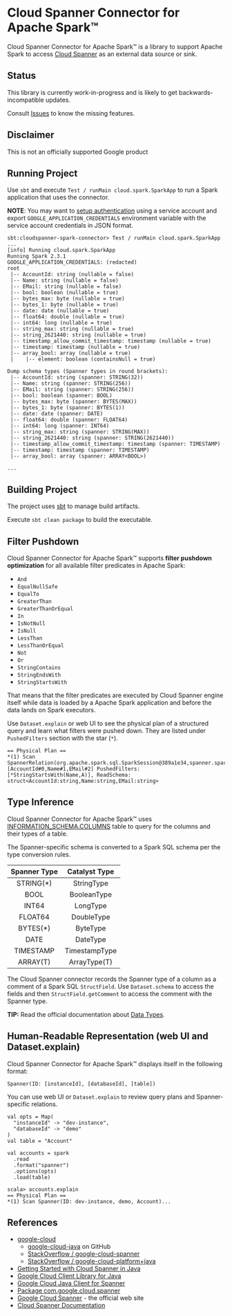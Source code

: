 # Cloud Spanner Connector for Apache Spark™

Cloud Spanner Connector for Apache Spark™ is a library to support Apache Spark to access
[Cloud Spanner](https://cloud.google.com/spanner/) as an external data source or sink.

## Status

This library is currently work-in-progress and is likely to get backwards-incompatible updates.

Consult [Issues](https://github.com/GoogleCloudPlatform/spanner-spark-connector/issues) to know the missing features.

## Disclaimer

This is not an officially supported Google product

## Running Project

Use `sbt` and execute `Test / runMain cloud.spark.SparkApp` to run a Spark application that uses the connector.

**NOTE**: You may want to [setup authentication](https://cloud.google.com/docs/authentication/getting-started) using a service account
and export `GOOGLE_APPLICATION_CREDENTIALS` environment variable with the service account credentials in JSON format.

```
sbt:cloudspanner-spark-connector> Test / runMain cloud.spark.SparkApp
...
[info] Running cloud.spark.SparkApp
Running Spark 2.3.1
GOOGLE_APPLICATION_CREDENTIALS: (redacted)
root
 |-- AccountId: string (nullable = false)
 |-- Name: string (nullable = false)
 |-- EMail: string (nullable = false)
 |-- bool: boolean (nullable = true)
 |-- bytes_max: byte (nullable = true)
 |-- bytes_1: byte (nullable = true)
 |-- date: date (nullable = true)
 |-- float64: double (nullable = true)
 |-- int64: long (nullable = true)
 |-- string_max: string (nullable = true)
 |-- string_2621440: string (nullable = true)
 |-- timestamp_allow_commit_timestamp: timestamp (nullable = true)
 |-- timestamp: timestamp (nullable = true)
 |-- array_bool: array (nullable = true)
 |    |-- element: boolean (containsNull = true)

Dump schema types (Spanner types in round brackets):
 |-- AccountId: string (spanner: STRING(32))
 |-- Name: string (spanner: STRING(256))
 |-- EMail: string (spanner: STRING(256))
 |-- bool: boolean (spanner: BOOL)
 |-- bytes_max: byte (spanner: BYTES(MAX))
 |-- bytes_1: byte (spanner: BYTES(1))
 |-- date: date (spanner: DATE)
 |-- float64: double (spanner: FLOAT64)
 |-- int64: long (spanner: INT64)
 |-- string_max: string (spanner: STRING(MAX))
 |-- string_2621440: string (spanner: STRING(2621440))
 |-- timestamp_allow_commit_timestamp: timestamp (spanner: TIMESTAMP)
 |-- timestamp: timestamp (spanner: TIMESTAMP)
 |-- array_bool: array (spanner: ARRAY<BOOL>)

...
```

## Building Project

The project uses [sbt](https://www.scala-sbt.org/) to manage build artifacts.

Execute `sbt clean package` to build the executable.

## Filter Pushdown

Cloud Spanner Connector for Apache Spark™ supports **filter pushdown optimization** for all available filter predicates in Apache Spark:

* `And`
* `EqualNullSafe`
* `EqualTo`
* `GreaterThan`
* `GreaterThanOrEqual`
* `In`
* `IsNotNull`
* `IsNull`
* `LessThan`
* `LessThanOrEqual`
* `Not`
* `Or`
* `StringContains`
* `StringEndsWith`
* `StringStartsWith`

That means that the filter predicates are executed by Cloud Spanner engine itself while data is loaded by a Apache Spark application and before the data lands on Spark executors.

Use `Dataset.explain` or web UI to see the physical plan of a structured query and learn what filters were pushed down. They are listed under `PushedFilters` section with the star (`*`).

```
== Physical Plan ==
*(1) Scan SpannerRelation(org.apache.spark.sql.SparkSession@389a1e34,spanner.spark.SpannerOptions@204b0f07) [AccountId#0,Name#1,EMail#2] PushedFilters: [*StringStartsWith(Name,A)], ReadSchema: struct<AccountId:string,Name:string,EMail:string>
```

## Type Inference

Cloud Spanner Connector for Apache Spark™ uses [INFORMATION_SCHEMA.COLUMNS](https://cloud.google.com/spanner/docs/information-schema#tables) table to query for the columns and their types of a table.

The Spanner-specific schema is converted to a Spark SQL schema per the type conversion rules.

| Spanner Type  | Catalyst Type |
| :---: | :---: |
| STRING(*)     | StringType    |
| BOOL          | BooleanType   |
| INT64 | LongType
| FLOAT64 | DoubleType
| BYTES(*)     | ByteType    |
| DATE | DateType
| TIMESTAMP | TimestampType
| ARRAY(T) | ArrayType(T)

The Cloud Spanner connector records the Spanner type of a column as a comment of a Spark SQL `StructField`. Use `Dataset.schema` to access the fields and then `StructField.getComment` to access the comment with the Spanner type.

**TIP:** Read the official documentation about <a href="https://cloud.google.com/spanner/docs/data-types">Data Types</a>.

## Human-Readable Representation (web UI and Dataset.explain)

Cloud Spanner Connector for Apache Spark™ displays itself in the following format:

```
Spanner(ID: [instanceId], [databaseId], [table])
```

You can use web UI or `Dataset.explain` to review query plans and Spanner-specific relations.

```
val opts = Map(
  "instanceId" -> "dev-instance",
  "databaseId" -> "demo"
)
val table = "Account"

val accounts = spark
  .read
  .format("spanner")
  .options(opts)
  .load(table)

scala> accounts.explain
== Physical Plan ==
*(1) Scan Spanner(ID: dev-instance, demo, Account)...

```

## References

* [google-cloud](https://googlecloudplatform.github.io/google-cloud-java/google-cloud-clients/index.html)
    * [google-cloud-java](https://github.com/GoogleCloudPlatform/google-cloud-java/) on GitHub
    * [StackOverflow / google-cloud-spanner](https://stackoverflow.com/questions/tagged/google-cloud-spanner)
    * [StackOverflow / google-cloud-platform+java](https://stackoverflow.com/questions/tagged/google-cloud-platform+java)
* [Getting Started with Cloud Spanner in Java](https://cloud.google.com/spanner/docs/getting-started/java/)
* [Google Cloud Client Library for Java](https://github.com/GoogleCloudPlatform/google-cloud-java)
* [Google Cloud Java Client for Spanner](https://github.com/GoogleCloudPlatform/google-cloud-java/tree/master/google-cloud-clients/google-cloud-spanner)
* [Package com.google.cloud.spanner](https://googlecloudplatform.github.io/google-cloud-java/google-cloud-clients/apidocs/index.html?com/google/cloud/spanner/package-summary.html) 
* [Google Cloud Spanner](https://cloud.google.com/spanner/) - the official web site
* [Cloud Spanner Documentation](https://cloud.google.com/spanner/docs/)
